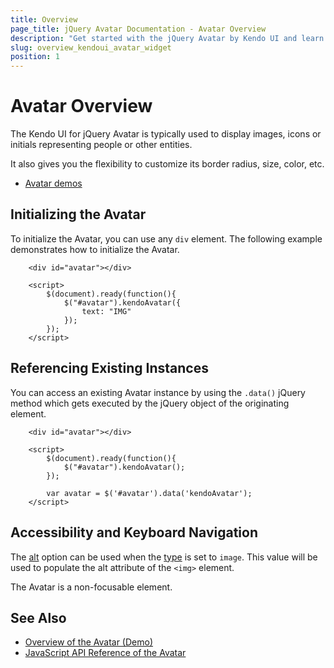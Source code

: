 ```yaml
---
title: Overview
page_title: jQuery Avatar Documentation - Avatar Overview
description: "Get started with the jQuery Avatar by Kendo UI and learn how to create and initialize the widget."
slug: overview_kendoui_avatar_widget
position: 1
---
```


# Avatar Overview

The Kendo UI for jQuery Avatar is typically used to display images, icons or initials representing people or other entities.

It also gives you the flexibility to customize its border radius, size, color, etc.

* [Avatar demos](https://demos.telerik.com/kendo-ui/avatar/index)

## Initializing the Avatar

To initialize the Avatar, you can use any `div` element. The following example demonstrates how to initialize the Avatar.

```dojo
    <div id="avatar"></div>

    <script>
        $(document).ready(function(){
            $("#avatar").kendoAvatar({
                text: "IMG"
            });
        });
    </script>
```

## Referencing Existing Instances

You can access an existing Avatar instance by using the `.data()` jQuery method which gets executed by the jQuery object of the originating element.

```dojo
    <div id="avatar"></div>

    <script>
        $(document).ready(function(){
            $("#avatar").kendoAvatar();
        });

        var avatar = $('#avatar').data('kendoAvatar');
    </script>
```

## Accessibility and Keyboard Navigation

The [alt](/api/javascript/ui/avatar/configuration/alt) option can be used when the [type](/api/javascript/ui/avatar/configuration/type) is set to `image`. This value will be used to populate the alt attribute of the `<img>` element.

The Avatar is a non-focusable element.


## See Also

* [Overview of the Avatar (Demo)](https://demos.telerik.com/kendo-ui/avatar/index)
* [JavaScript API Reference of the Avatar](/api/javascript/ui/avatar)

